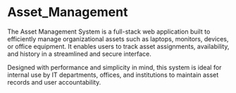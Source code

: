 # Asset_Management
The Asset Management System is a full-stack web application built to efficiently manage organizational assets such as laptops, monitors, devices, or office equipment. It enables users to track asset assignments, availability, and history in a streamlined and secure interface.

Designed with performance and simplicity in mind, this system is ideal for internal use by IT departments, offices, and institutions to maintain asset records and user accountability.

